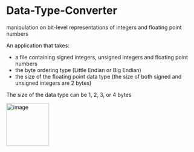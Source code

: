 # Data-Type-Converter
manipulation on bit-level representations of integers and floating point numbers

An application that takes:
* a file containing signed integers, unsigned integers and floating point numbers
* the byte ordering type (Little Endian or Big Endian)
* the size of the floating point data type (the size of both signed and
unsigned integers are 2 bytes)

The size of the data type can be 1, 2, 3, or 4 bytes

<img width="113" alt="image" src="https://user-images.githubusercontent.com/74365527/181915868-37908cc2-a48a-4301-a3ba-512080953d53.png">
